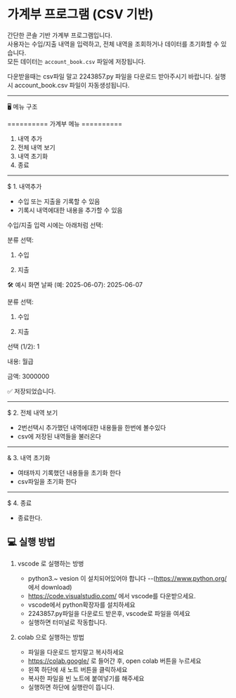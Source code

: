 # 가계부 프로그램 (CSV 기반)

간단한 콘솔 기반 가계부 프로그램입니다.  
사용자는 수입/지출 내역을 입력하고, 전체 내역을 조회하거나 데이터를 초기화할 수 있습니다.  
모든 데이터는 `account_book.csv` 파일에 저장됩니다.

다운받을때는 csv파일 말고 2243857.py 파일을 다운로드 받아주시기 바랍니다.
실행시 account_book.csv 파일이 자동생성됩니다.

---

🖥️ 메뉴 구조

========== 가계부 메뉴 ==========
1. 내역 추가
2. 전체 내역 보기
3. 내역 초기화
4. 종료
---
$ 1. 내역추가
  * 수입 또는 지출을 기록할 수 있음
  * 기록시 내역에대한 내용을 추가할 수 있음
 
수입/지출 입력 시에는 아래처럼 선택:

분류 선택:

1. 수입

2. 지출


🛠 예시 화면
날짜 (예: 2025-06-07): 2025-06-07

분류 선택:

1. 수입

2. 지출

선택 (1/2): 1

내용: 월급

금액: 3000000

✅ 저장되었습니다.



---

$ 2. 전체 내역 보기
  * 2번선택시 추가했던 내역에대한 내용들을 한번에 볼수있다
  * csv에 저장된 내역들을 불러온다

---
& 3. 내역 초기화
  * 여태까지 기록했던 내용들을 초기화 한다
  * csv파일을 초기화 한다

---
$ 4. 종료
  * 종료한다.









## 💻 실행 방법

1. vscode 로 실행하는 방벙

   * python3.~ vesion 이 설치되어있어야 합니다
     --(https://www.python.org/ 에서 download)
   * https://code.visualstudio.com/ 에서 vscode를 다운받으세요.
   * vscode에서 python확장자를 설치하세요
   * 2243857.py파일을 다운로드 받은후, vscode로 파일을 여세요
   * 실행하면 터미널로 작동합니다.
  
2. colab 으로 실행하는 방법

   * 파일을 다운로드 받지말고 복사하세요
   * https://colab.google/ 로 들어간 후, open colab 버튼을 누르세요
   * 왼쪽 하단에 새 노트 버튼을 클릭하세요
   * 복사한 파일을 빈 노트에 붙여넣기를 해주세요
   * 실행하면 하단에 실행란이 뜹니다.


